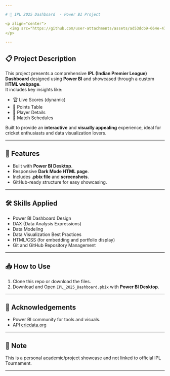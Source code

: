 ```yaml
---

# 🏏 IPL 2025 Dashboard  - Power BI Project

<p align="center">
  <img src="https://github.com/user-attachments/assets/ad53dcb9-664e-47cc-9afd-254cde00f6c2" alt="IPL Dashboard Preview" width="600" height="350">
</p>

---
```


## 📋 Project Description

This project presents a comprehensive **IPL (Indian Premier League) Dashboard** designed using **Power BI** and showcased through a custom **HTML webpage**.  
It includes key insights like:
- 🏆 Live Scores (dynamic)
- 🏏 Points Table
- 🎯 Player Details
- 📅 Match Schedules

Built to provide an **interactive** and **visually appealing** experience, ideal for cricket enthusiasts and data visualization lovers.

---

## 🚀 Features
- Built with **Power BI Desktop**.
- Responsive **Dark Mode HTML page**.
- Includes **.pbix file** and **screenshots**.
- GitHub-ready structure for easy showcasing.

---

## 🛠️ Skills Applied
- Power BI Dashboard Design
- DAX (Data Analysis Expressions)
- Data Modeling
- Data Visualization Best Practices
- HTML/CSS (for embedding and portfolio display)
- Git and GitHub Repository Management

---

## 📥 How to Use
1. Clone this repo or download the files.
2. Download and Open `IPL_2025_Dashboard.pbix` with **Power BI Desktop**.

---

## 🙏 Acknowledgements
- Power BI community for tools and visuals.
- API [cricdata.org](https://cricketdata.org/)

---

## 📢 Note
This is a personal academic/project showcase and not linked to official IPL Tournament.

---
